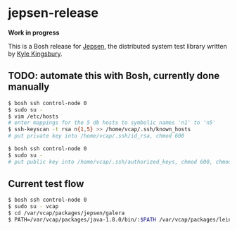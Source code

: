 # jepsen-release

**Work in progress**

This is a Bosh release for [Jepsen](jepsen.io), the distributed system test library written by [Kyle Kingsbury](https://github.com/aphyr).

## TODO: automate this with Bosh, currently done manually
```bash
$ bosh ssh control-node 0
$ sudo su -
$ vim /etc/hosts
# enter mappings for the 5 db hosts to symbolic names 'n1' to 'n5'
$ ssh-keyscan -t rsa n{1,5} >> /home/vcap/.ssh/known_hosts
# put private key into /home/vcap/.ssh/id_rsa, chmod 600
```

```bash
$ bosh ssh control-node 0
$ sudo su -
# put public key into /home/vcap/.ssh/authorized_keys, chmod 600, chmod dir 750
```

## Current test flow
```bash
$ bosh ssh control-node 0
$ sudo su - vcap
$ cd /var/vcap/packages/jepsen/galera
$ PATH=/var/vcap/packages/java-1.8.0/bin/:$PATH /var/vcap/packages/leiningen-2.6.1/bin/lein.sh test
```
